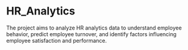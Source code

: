 # HR_Analytics
The project aims to analyze HR analytics data to understand employee behavior, predict employee turnover, and  identify factors influencing employee satisfaction and performance.
